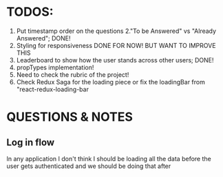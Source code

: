 # TODOS: 
1. Put timestamp order on the questions
2."To be Answered" vs "Already Answered"; DONE! 
3. Styling for responsiveness DONE FOR NOW! BUT WANT TO IMPROVE THIS 
4. Leaderboard to show how the user stands across other users; DONE!
5. propTypes implementation! 
6. Need to check the rubric of the project!
7. Check Redux Saga for the loading piece or fix the loadingBar from "react-redux-loading-bar



# QUESTIONS & NOTES 

## Log in flow

In any application I don't think I should be loading all the data before the user gets authenticated and we should be doing that after

